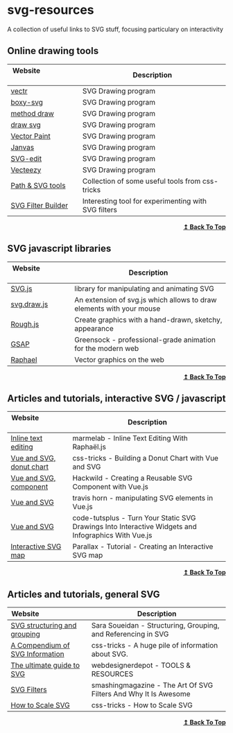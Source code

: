 # svg-resources
A collection of useful links to SVG stuff, focusing particulary on interactivity



## Online drawing tools

| Website &nbsp; &nbsp; &nbsp; &nbsp; &nbsp; &nbsp; &nbsp; &nbsp; &nbsp; &nbsp; &nbsp; &nbsp; | Description           |
| ------- | --------------------- |
| [vectr](https://vectr.com/)|SVG Drawing program|
| [boxy-svg](https://boxy-svg.com/)|SVG Drawing program|
| [method draw](https://editor.method.ac/)|SVG Drawing program|
| [draw svg](https://www.drawsvg.org/)|SVG Drawing program|
| [Vector Paint](https://vectorpaint.yaks.co.nz/)|SVG Drawing program|
| [Janvas](https://www.janvas.com/svg-vector-graphic-editor/en/home.html)|SVG Drawing program|
| [SVG-edit](http://www.clker.com/inc/svgedit/svg-editor.html)|SVG Drawing program|
| [Vecteezy](https://www.vecteezy.com/editor/random)|SVG Drawing program|
| [Path & SVG tools](https://css-tricks.com/tools-visualize-edit-svg-paths-kinda/)|Collection of some useful tools from css-tricks|
| [SVG Filter Builder](https://svgfilters.com/)|Interesting tool for experimenting with SVG filters|



<div align="right">
    <b><a href="#online-drawing-tools">↥ Back To Top</a></b>
</div>

## SVG javascript libraries
| Website &nbsp; &nbsp; &nbsp; &nbsp; &nbsp; &nbsp; &nbsp; &nbsp; &nbsp; &nbsp; &nbsp; &nbsp;  | Description           |
| ------- | --------------------- |
| [SVG.js](https://svgjs.com/docs/3.0/)|library for manipulating and animating SVG|
| [svg.draw.js](https://svgjs.com/docs/3.0/)|An extension of svg.js which allows to draw elements with your mouse|
| [Rough.js](https://roughjs.com/)|Create graphics with a hand-drawn, sketchy, appearance|
| [GSAP](https://greensock.com/)|Greensock - professional-grade animation for the modern web|
| [Raphael](https://dmitrybaranovskiy.github.io/raphael/)|Vector graphics on the web|




<div align="right">
    <b><a href="#online-drawing-tools">↥ Back To Top</a></b>
</div>


## Articles and tutorials, interactive SVG / javascript
| Website &nbsp; &nbsp; &nbsp; &nbsp; &nbsp; &nbsp; &nbsp; &nbsp; &nbsp; &nbsp; &nbsp; &nbsp;  | Description           |
| ------- | --------------------- |
| [Inline text editing](https://marmelab.com/blog/2013/05/13/inline-text-editing-with-raphael.html)|marmelab - Inline Text Editing With Raphaël.js|
| [Vue and SVG, donut chart](https://css-tricks.com/building-a-donut-chart-with-vue-and-svg/)|css-tricks - Building a Donut Chart with Vue and SVG|
| [Vue and SVG, component](https://hackwild.com/article/creating-a-reusable-svg-component-with-vue/)|Hackwild - Creating a Reusable SVG Component with Vue.js|
| [Vue and SVG](https://travishorn.com/vue-svg-2310f1b151d4)|travis horn - manipulating SVG elements in Vue.js |
| [Vue and SVG](https://code.tutsplus.com/tutorials/turn-your-static-svg-drawings-into-interactive-widgets-and-infographics-with-vuejs--cms-32728)|code-tutsplus - Turn Your Static SVG Drawings Into Interactive Widgets and Infographics With Vue.js|
| [Interactive SVG map](https://parall.ax/blog/view/2985/tutorial-creating-an-interactive-svg-map)|Parallax - Tutorial - Creating an Interactive SVG map|





<div align="right">
    <b><a href="#online-drawing-tools">↥ Back To Top</a></b>
</div>



## Articles and tutorials, general SVG
| Website &nbsp; &nbsp; &nbsp; &nbsp; &nbsp; &nbsp; &nbsp; &nbsp; &nbsp; &nbsp; &nbsp; &nbsp;  | Description           |
| ------- | --------------------- |
| [SVG structuring and grouping](https://www.sarasoueidan.com/blog/structuring-grouping-referencing-in-svg/)|Sara Soueidan - Structuring, Grouping, and Referencing in SVG|
| [A Compendium of SVG Information](https://css-tricks.com/mega-list-svg-information/)|css-tricks - A huge pile of information about SVG.|
| [The ultimate guide to SVG](https://css-tricks.com/mega-list-svg-information/)|webdesignerdepot - TOOLS & RESOURCES|
| [SVG Filters](https://www.smashingmagazine.com/2015/05/why-the-svg-filter-is-awesome/)|smashingmagazine - The Art Of SVG Filters And Why It Is Awesome|
| [How to Scale SVG](https://css-tricks.com/scale-svg//)|css-tricks - How to Scale SVG|



<div align="right">
    <b><a href="#online-drawing-tools">↥ Back To Top</a></b>
</div>


